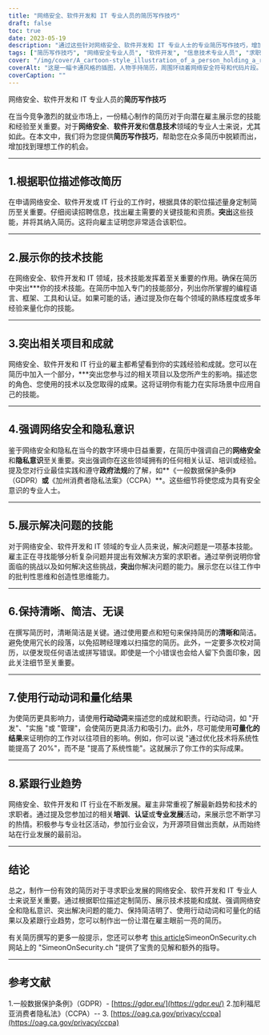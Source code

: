 ```yaml
---
title: "网络安全、软件开发和 IT 专业人员的简历写作技巧"
draft: false
toc: true
date: 2023-05-19
description: "通过这些针对网络安全、软件开发和 IT 专业人士的专业简历写作技巧，增加您找到理想工作的机会。"
tags: ["简历写作技巧", "网络安全专业人员", "软件开发", "信息技术专业人员", "求职", "职业建议", "技术技能", "项目亮点", "网络安全意识", "解题技巧", "行业趋势", "专业发展", "遵守 GDPR", "CCPA 法规", "就业市场", "简历优化", "求职信", "简历技巧", "求职策略", "职业发展"]
cover: "/img/cover/A_cartoon-style_illustration_of_a_person_holding_a_resume.png"
coverAlt: "这是一幅卡通风格的插图，人物手持简历，周围环绕着网络安全符号和代码片段。"
coverCaption: ""
---
```


网络安全、软件开发和 IT 专业人员的**简历写作技巧**

在当今竞争激烈的就业市场上，一份精心制作的简历对于向潜在雇主展示您的技能和经验至关重要。对于**网络安全**、**软件开发**和**信息技术**领域的专业人士来说，尤其如此。在本文中，我们将为您提供**简历写作技巧**，帮助您在众多简历中脱颖而出，增加找到理想工作的机会。

______

## 1.根据职位描述修改简历

在申请网络安全、软件开发或 IT 行业的工作时，根据具体的职位描述量身定制简历至关重要。仔细阅读招聘信息，找出雇主需要的关键技能和资质。**突出**这些技能，并将其纳入简历。这将向雇主证明您非常适合该职位。

______

## 2.展示你的技术技能

在网络安全、软件开发和 IT 领域，技术技能发挥着至关重要的作用。确保在简历中突出***你的技术技能。在简历中加入专门的技能部分，列出你所掌握的编程语言、框架、工具和认证。如果可能的话，通过提及你在每个领域的熟练程度或多年经验来量化你的技能。

______

## 3.突出相关项目和成就

网络安全、软件开发和 IT 行业的雇主都希望看到你的实践经验和成就。您可以在简历中加入一个部分，***突出您参与过的相关项目以及您所产生的影响。描述您的角色、您使用的技术以及您取得的成果。这将证明你有能力在实际场景中应用自己的技能。

______

## 4.强调网络安全和隐私意识

鉴于网络安全和隐私在当今的数字环境中日益重要，在简历中强调自己的**网络安全**和**隐私意识**至关重要。突出强调你在这些领域拥有的任何相关认证、培训或经验。提及您对行业最佳实践和遵守**政府法规**的了解，如**《一般数据保护条例》（GDPR）**或**《加州消费者隐私法案》（CCPA）**。这些细节将使您成为具有安全意识的专业人士。

______

## 5.展示解决问题的技能

对于网络安全、软件开发和 IT 领域的专业人员来说，解决问题是一项基本技能。雇主正在寻找能够分析复杂问题并提出有效解决方案的求职者。通过举例说明你曾面临的挑战以及如何解决这些挑战，**突出**你解决问题的能力。展示您在以往工作中的批判性思维和创造性思维能力。

______

## 6.保持清晰、简洁、无误

在撰写简历时，清晰简洁是关键。通过使用要点和短句来保持简历的**清晰和**简洁。避免使用冗长的段落，以免招聘经理难以扫描您的简历。此外，一定要多次校对简历，以便发现任何语法或拼写错误。即使是一个小错误也会给人留下负面印象，因此关注细节至关重要。

______

## 7.使用行动动词和量化结果

为使简历更具影响力，请使用**行动动词**来描述您的成就和职责。行动动词，如 "开发"、"实施 "或 "管理"，会使简历更具活力和吸引力。此外，尽可能使用**可量化的结果**来证明你的工作对以往项目的影响。例如，你可以说 "通过优化技术将系统性能提高了 20%"，而不是 "提高了系统性能"。这就展示了你工作的实际成果。

______

## 8.紧跟行业趋势

网络安全、软件开发和 IT 行业在不断发展。雇主非常重视了解最新趋势和技术的求职者。通过提及您参加过的相关**培训**、**认证**或**专业发展**活动，来展示您不断学习的热情。积极参与专业社区活动，参加行业会议，为开源项目做出贡献，从而始终站在行业发展的最前沿。

______

## 结论

总之，制作一份有效的简历对于寻求职业发展的网络安全、软件开发和 IT 专业人士来说至关重要。通过根据职位描述定制简历、展示技术技能和成就、强调网络安全和隐私意识、突出解决问题的能力、保持简洁明了、使用行动动词和可量化的结果以及紧跟行业趋势，您可以制作出一份让潜在雇主眼前一亮的简历。

有关简历撰写的更多一般提示，您还可以参考 [this article](https://simeononsecurity.ch/other/tips-for-writing-a-great-resume/)SimeonOnSecurity.ch网站上的 "SimeonOnSecurity.ch "提供了宝贵的见解和额外的指导。

______

## 参考文献

1.一般数据保护条例》（GDPR）- [https://gdpr.eu/](https://gdpr.eu/)
2.加利福尼亚消费者隐私法》（CCPA）-- 3. [https://oag.ca.gov/privacy/ccpa](https://oag.ca.gov/privacy/ccpa)


